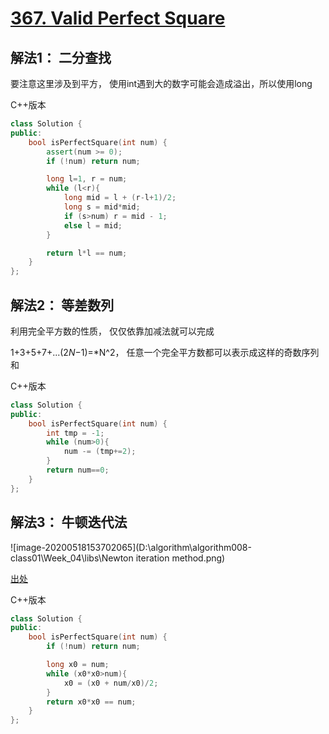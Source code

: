 # [367. Valid Perfect Square](https://leetcode-cn.com/problems/valid-perfect-square/)

## 解法1： 二分查找

要注意这里涉及到平方， 使用int遇到大的数字可能会造成溢出，所以使用long

C++版本

```c++
class Solution {
public:
    bool isPerfectSquare(int num) {
        assert(num >= 0);
        if (!num) return num;

        long l=1, r = num;
        while (l<r){
            long mid = l + (r-l+1)/2;
            long s = mid*mid;
            if (s>num) r = mid - 1;
            else l = mid;
        }

        return l*l == num;
    }
};
```

## 解法2： 等差数列

利用完全平方数的性质， 仅仅依靠加减法就可以完成

1+3+5+7+...(2*N*−1)=*N^2， 任意一个完全平方数都可以表示成这样的奇数序列和

C++版本

```c++
class Solution {
public:
    bool isPerfectSquare(int num) {
        int tmp = -1;
        while (num>0){
            num -= (tmp+=2);
        }
        return num==0;
    }
};
```

## 解法3： 牛顿迭代法

![image-20200518153702065](D:\algorithm\algorithm008-class01\Week_04\libs\Newton iteration method.png)

 [出处](https://leetcode-cn.com/problems/valid-perfect-square/solution/ceng-ceng-di-jin-zhu-bu-zui-you-de-si-chong-jie-fa/)

C++版本

```c++
class Solution {
public:
    bool isPerfectSquare(int num) {
        if (!num) return num;

        long x0 = num;
        while (x0*x0>num){
            x0 = (x0 + num/x0)/2;
        } 
        return x0*x0 == num;
    }
};
```

